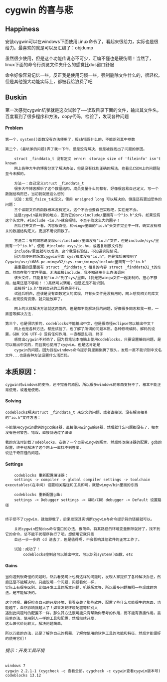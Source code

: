 # cygwin 的喜与悲

## Happiness

安装cygwin可以在windows下面使用Linux命令了，看起来很给力，实际也是很给力。最喜欢的就是可以反汇编了：objdump

虽然很少使用，但是这个功能传说必不可少，汇编不懂也是硬伤啊！当然了，linux下面的命令行浏览文件夹什么的感觉比dos窗口舒服

命令好像容易记忆一些，反正我是使用习惯一些，强制删除文件什么的，很轻松。但是其他强大功能实际上，都被我给浪费了吧

## Buskin

第一次感觉cygwin坑爹就是这次试验了---读取目录下面的文件，输出其文件名。百度看到了很多程序和方法，copy代码，检验了，发现各种问题
#### Problem

    第一个，system()函数没有办法使用了，报sh错误什么的，不能识别其中参数

    第二个，(最坑爹的问题)弄了我一下午，硬是没有解决，但是被我找出了问题的原因。

        struct _finddata_t 没有定义 error: storage size of 'fileinfo' isn't known
        网上各种大牛的博客分享了解决办法，但是没有找到正确的解法，也看见CSDN上的问题贴至今未解的。

        方法一：自己定义struct _finddata_t
        很多大牛博客解析了这个数据结构，成员变量什么的都有，好像很容易自己定义，写一个数据结构而已，当初我就是这么想的
        试验：发现_fsize_t未定义，使用 unsigned long 可以解决的，但是还有更加恐怖的问题：
        三个读取文件的函数根本没有定义，这个不会也要自己实现吧，实在是不会。
        这是cygwin最坑爹的地方，因为它的src/include/里面有一个"io.h"文件，如果没有这个头文件，#include <io.h>就会报错，不至于绕这么大的圈子！
        然后打开文件一看，内容很奇怪，和wingw里面的"io.h"头文件完全不一样，确实没有相关的数据结构定义，更加不用说函数了。

        方法二：有的同志说发现src/include/里面没有"io.h"文件，但是include/sys/里面有一个"io.h"，使用 #include <sys/io.h>，或者复制该文件到
        include/里面就可以成功，这个我没有验证，不知道实际情况。
        因为我使用的版本cygwin里面 sys/根本没有"io.h"，但是我后来找到了Cygwin/usr/i686-pc-mingw32/sys-root/mingw/include里面有一个"io.h"
        最重要的是里面有 struct _finddata_t 相关的内容 struct _finddata32_t的东西，然而在那个文件里面，无法直接include，我不知道用什么办法调用
        该头文件，只能复制"io.h"到了sys/里面，(我是把wingw文件一起复制的，担心不够用，结果还是不够用！！)虽然可以调用，但是还是不能识别，
        直接将"io.h"放到自己的工程也是不行。
        试验后明白，应该是没有函数定义的实现，只有头文件是没有用的，网上想找相关的库文件，发现没有资源，就只能放弃了。

        网上的大体解决方法就这两类的，但是都不能解决我的问题，好像很多同志和我一样，一直苦等解决方法.

    第三个，也是很坑爹的，codeblocks不能输出中文，但是很奇怪eclipse可以输出中文？
        网上也是各种方法，都是试验了，也了解了所谓的问题本质。各种修改编码、解码的设置，GBK 936 UTF-8 没有任何作用，一直都是乱码，终于
        感觉出cygwin不对劲了，因为我笔记本电脑上使用codeblocks，只要设置编码问题，是可以输出中文的，而且我也使用了cygwin。但是这肯定是
        cygwin的问题。因为我在windows命令提示符里面倒腾了很久，发现一直不能识别中文名文件...也是各种方法设置什么活页码。

## 本质原因：

    cygwin对windows的支持，还不完善的原因，所以很多windows的东西支持不了，根本不能正常使用，或者是使用。

#### Solving
    codeblocks解决struct _finddata_t 未定义的问题，或者直接说，没有解决相关的"io.h"文件方法：

    不能使用cygwin提供的gcc编译器，直接使用wingw编译器，然后就什么问题都没有了，根本没有任何警告、错误，直接就通过了编译

    我的方法时卸载了odeblocks，安装了一个自带wingw的版本，然后修改编译器的配置，gdb的配置，终于给解决了这个网上一直找不到答案，
    说法千奇百怪的问题。
#### Settings
        codeblocks 重新配置编译器：
        settings -> compiler -> global compiler settings -> toolchain executables(在中间) 设置相关路径和工具即可，就是wingw/bin里面的东西

        codeblocks 重新配置gdb:
        settings -> Debugger settings -> GDB/CDB debugger -> Default 设置路径


    终于受不了cygwin，就给卸载了，后来发现其实切断cygwin与命令提示符的链接就可以。

        关闭cygwin控制dos命令窗口的办法，很简单，将其路径的环境变量删除就好了，找不到它的命令，总不能干扰程序执行了吧。想使用它就只能
        自己一步一步的 cd 进去了，但是值得啊，不会影响其他软件的正常工作了。

        试验：成功了！
            codeblocks控制台可以输出中文、可以识别system()函数、etc


#### Gains

    当你遇到很奇怪的问题时，然后看见网上也有这样的问题时，发现人家提供了各种解决办法，然后还是不能解决时，只能说明一个问题，问题看似一样，
    实际上有很多区别，比如开发工具的版本问题，机器版本等，所以很多问题按照一些现成的方法，是不能解决的。

    这个时候，最好检查自己的开发环境，看看安装了那些软件，配置了些什么功能很牛的东西，功能越牛，自然影响就越大了！如果发现环境配置等和别人
    遇到此问题时的配置不一样，那么其方法很可能只有帮助你思考的作用，而不能有直接作用。最简单办法，使用别人一样的工具和配置，然后继续开发，
    这么做代价比较大，解决问题简单。

    所以万能的办法，还是了解你自己的机器，了解你使用的软件工具的功能和特征，然后才能很好的使用它们！

###### 提示：开发工具环境
    windows 7
    cygwin 2.2.1-1 (cygcheck -c 查看全部，cygcheck -c cygwin查看cygwin版本号)
    codeblocks 13.12


